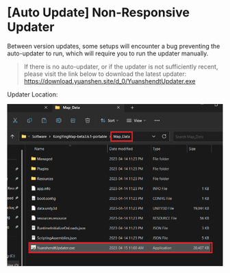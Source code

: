 # [Auto Update] Non-Responsive Updater 
Between version updates, some setups will encounter a bug preventing the auto-updater to run, which will require you to run the updater manually.
>If there is no auto-updater, or if the updater is not sufficiently recent, please visit the link below to download the latest updater:
>https://download.yuanshen.site/d_0/YuanshendtUpdater.exe

Updater Location:
<div align="center"><img src="images\updaterlocation.png"></img></div>